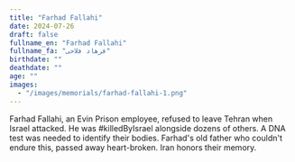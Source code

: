 ```yaml
---
title: "Farhad Fallahi"
date: 2024-07-26
draft: false
fullname_en: "Farhad Fallahi"
fullname_fa: "فرهاد فلاحی"
birthdate: ""
deathdate: ""
age: ""
images:
  - "/images/memorials/farhad-fallahi-1.png"
---
```


Farhad Fallahi, an Evin Prison employee, refused to leave Tehran when Israel attacked. He was #killedByIsrael alongside dozens of others. A DNA test was needed to identify their bodies. Farhad's old father who couldn't endure this, passed away heart-broken. Iran honors their memory.